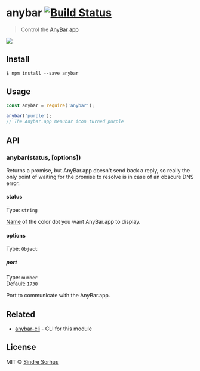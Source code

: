 # anybar [![Build Status](https://travis-ci.org/sindresorhus/anybar.svg?branch=master)](https://travis-ci.org/sindresorhus/anybar)

> Control the [AnyBar app](https://github.com/tonsky/AnyBar)

[![](https://cloud.githubusercontent.com/assets/170270/24325650/cdde4f9e-11cf-11e7-8e1d-5dee07e3c77d.png)](https://github.com/tonsky/AnyBar)


## Install

```
$ npm install --save anybar
```


## Usage

```js
const anybar = require('anybar');

anybar('purple');
// The Anybar.app menubar icon turned purple
```


## API

### anybar(status, [options])

Returns a promise, but AnyBar.app doesn't send back a reply, so really the only point of waiting for the promise to resolve is in case of an obscure DNS error.

#### status

Type: `string`

[Name](https://github.com/tonsky/AnyBar#usage) of the color dot you want AnyBar.app to display.

#### options

Type: `Object`

##### port

Type: `number`<br>
Default: `1738`

Port to communicate with the AnyBar.app.


## Related

- [anybar-cli](https://github.com/sindresorhus/anybar-cli) - CLI for this module


## License

MIT © [Sindre Sorhus](https://sindresorhus.com)
